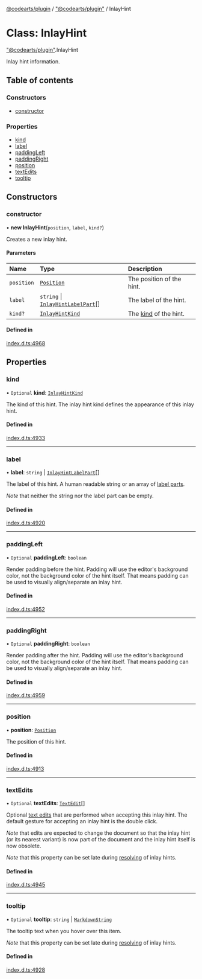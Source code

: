 [@codearts/plugin](../README.md) / ["@codearts/plugin"](../modules/_codearts_plugin_.md) / InlayHint

# Class: InlayHint

["@codearts/plugin"](../modules/_codearts_plugin_.md).InlayHint

Inlay hint information.

## Table of contents

### Constructors

- [constructor](codearts_plugin_.InlayHint.md#constructor)

### Properties

- [kind](codearts_plugin_.InlayHint.md#kind)
- [label](codearts_plugin_.InlayHint.md#label)
- [paddingLeft](codearts_plugin_.InlayHint.md#paddingleft)
- [paddingRight](codearts_plugin_.InlayHint.md#paddingright)
- [position](codearts_plugin_.InlayHint.md#position)
- [textEdits](codearts_plugin_.InlayHint.md#textedits)
- [tooltip](codearts_plugin_.InlayHint.md#tooltip)

## Constructors

### constructor

• **new InlayHint**(`position`, `label`, `kind?`)

Creates a new inlay hint.

#### Parameters

| Name | Type | Description |
| :------ | :------ | :------ |
| `position` | [`Position`](codearts_plugin_.Position.md) | The position of the hint. |
| `label` | `string` \| [`InlayHintLabelPart`](codearts_plugin_.InlayHintLabelPart.md)[] | The label of the hint. |
| `kind?` | [`InlayHintKind`](../enums/codearts_plugin_.InlayHintKind.md) | The [kind](../enums/codearts_plugin_.InlayHintKind.md) of the hint. |

#### Defined in

[index.d.ts:4968](https://github.com/huaweicloud/cloudide-plugin-api/blob/5055bbd/index.d.ts#L4968)

## Properties

### kind

• `Optional` **kind**: [`InlayHintKind`](../enums/codearts_plugin_.InlayHintKind.md)

The kind of this hint. The inlay hint kind defines the appearance of this inlay hint.

#### Defined in

[index.d.ts:4933](https://github.com/huaweicloud/cloudide-plugin-api/blob/5055bbd/index.d.ts#L4933)

___

### label

• **label**: `string` \| [`InlayHintLabelPart`](codearts_plugin_.InlayHintLabelPart.md)[]

The label of this hint. A human readable string or an array of [label parts](codearts_plugin_.InlayHintLabelPart.md).

*Note* that neither the string nor the label part can be empty.

#### Defined in

[index.d.ts:4920](https://github.com/huaweicloud/cloudide-plugin-api/blob/5055bbd/index.d.ts#L4920)

___

### paddingLeft

• `Optional` **paddingLeft**: `boolean`

Render padding before the hint. Padding will use the editor's background color,
not the background color of the hint itself. That means padding can be used to visually
align/separate an inlay hint.

#### Defined in

[index.d.ts:4952](https://github.com/huaweicloud/cloudide-plugin-api/blob/5055bbd/index.d.ts#L4952)

___

### paddingRight

• `Optional` **paddingRight**: `boolean`

Render padding after the hint. Padding will use the editor's background color,
not the background color of the hint itself. That means padding can be used to visually
align/separate an inlay hint.

#### Defined in

[index.d.ts:4959](https://github.com/huaweicloud/cloudide-plugin-api/blob/5055bbd/index.d.ts#L4959)

___

### position

• **position**: [`Position`](codearts_plugin_.Position.md)

The position of this hint.

#### Defined in

[index.d.ts:4913](https://github.com/huaweicloud/cloudide-plugin-api/blob/5055bbd/index.d.ts#L4913)

___

### textEdits

• `Optional` **textEdits**: [`TextEdit`](codearts_plugin_.TextEdit.md)[]

Optional [text edits](codearts_plugin_.TextEdit.md) that are performed when accepting this inlay hint. The default
gesture for accepting an inlay hint is the double click.

*Note* that edits are expected to change the document so that the inlay hint (or its nearest variant) is
now part of the document and the inlay hint itself is now obsolete.

*Note* that this property can be set late during
[resolving](../interfaces/codearts_plugin_.InlayHintsProvider.md#resolveinlayhint) of inlay hints.

#### Defined in

[index.d.ts:4945](https://github.com/huaweicloud/cloudide-plugin-api/blob/5055bbd/index.d.ts#L4945)

___

### tooltip

• `Optional` **tooltip**: `string` \| [`MarkdownString`](codearts_plugin_.MarkdownString.md)

The tooltip text when you hover over this item.

*Note* that this property can be set late during
[resolving](../interfaces/codearts_plugin_.InlayHintsProvider.md#resolveinlayhint) of inlay hints.

#### Defined in

[index.d.ts:4928](https://github.com/huaweicloud/cloudide-plugin-api/blob/5055bbd/index.d.ts#L4928)
